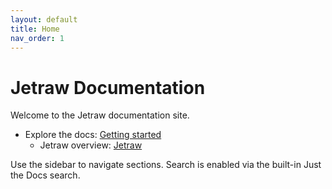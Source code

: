 ```yaml
---
layout: default
title: Home
nav_order: 1
---
```


# Jetraw Documentation

Welcome to the Jetraw documentation site.

- Explore the docs: [Getting started](docs/getting-started)
  - Jetraw overview: [Jetraw](docs/jetraw)

Use the sidebar to navigate sections. Search is enabled via the built-in Just the Docs search.


